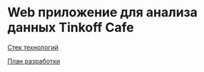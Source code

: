 # Web приложение для анализа данных Tinkoff Cafe



[Cтек технологий](https://docs.google.com/spreadsheets/d/10_ih1ONghtAGQ29BRwEeNhrGonIFp6qVrk0CyaJH7SM/edit?usp=sharing)

[План разработки](https://docs.google.com/spreadsheets/d/11WWGVOt248YdFJrY1i-7VG8CGzgnwogfRU5cHnnP5p4/edit?usp=sharing)
